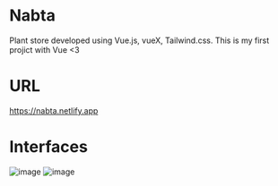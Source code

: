 # Nabta
Plant store developed using Vue.js, vueX, Tailwind.css. This is my first projict with Vue <3

# URL
https://nabta.netlify.app

# Interfaces
![image](https://github.com/user-attachments/assets/ce7bf633-43c2-42e8-9c3f-b15537ff8a2e)
![image](https://github.com/user-attachments/assets/4bf4081a-cf9a-4536-8c46-71d3e0777570)



